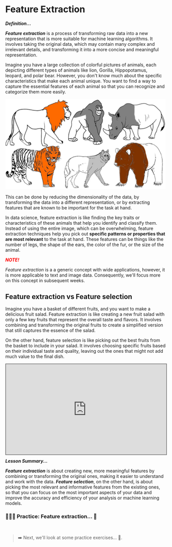# Feature Extraction

<aside>

**_Definition..._**

**_Feature extraction_** is a process of transforming raw data into a new representation that is more suitable for machine learning algorithms. It involves taking the original data, which may contain many complex and irrelevant details, and transforming it into a more concise and meaningful representation.
</aside>

Imagine you have a large collection of colorful pictures of animals, each depicting different types of animals like lion, Gorilla, Hippopotamus, leopard, and polar bear. However, you don't know much about the specific characteristics that make each animal unique. You want to find a way to capture the essential features of each animal so that you can recognize and categorize them more easily.

![colourful-animals.jpeg](./feature-engineering/colourful-animals.jpeg)

This can be done by reducing the dimensionality of the data, by transforming the data into a different representation, or by extracting features that are known to be important for the task at hand.

In data science, feature extraction is like finding the key traits or characteristics of these animals that help you identify and classify them. Instead of using the entire image, which can be overwhelming, feature extraction techniques help you pick out **specific patterns or properties that are most relevant** to the task at hand. These features can be things like the number of legs, the shape of the ears, the color of the fur, or the size of the animal.

<aside>

**_<span style="color: red;"> NOTE! </span>_**

_Feature extraction_ is a a generic concept with wide applications, however, it is more applicable to text and image data. Consequently, we'll focus more on this concept in subsequent weeks. 
</aside>

## Feature extraction vs Feature selection
Imagine you have a basket of different fruits, and you want to make a delicious fruit salad. Feature extraction is like creating a new fruit salad with only a few key fruits that represent the overall taste and flavors. It involves combining and transforming the original fruits to create a simplified version that still captures the essence of the salad.

On the other hand, feature selection is like picking out the best fruits from the basket to include in your salad. It involves choosing specific fruits based on their individual taste and quality, leaving out the ones that might not add much value to the final dish.

<div style="position: relative; padding-bottom: 56.25%; height: 0;"><iframe src="https://www.youtube.com/embed/pr5LXi4U10c" title="Web Scrapping Intro" frameborder="0" allow="accelerometer; autoplay; clipboard-write; encrypted-media; gyroscope; picture-in-picture" allowfullscreen style="position: absolute; top: 0; left: 0; width: 100%; height: 100%; border: 2px solid grey;"></iframe></div>

<aside>

**_Lesson Summary..._**

**_Feature extraction_** is about creating new, more meaningful features by combining or transforming the original ones, making it easier to understand and work with the data. **_Feature selection_**, on the other hand, is about picking the most relevant and informative features from the existing ones, so that you can focus on the most important aspects of your data and improve the accuracy and efficiency of your analysis or machine learning models.
</aside>


### 👩🏾‍🎨 Practice: Feature extraction... 🎯

<br>

> ➡️ Next, we'll look at some practice exercises... 🎯.


